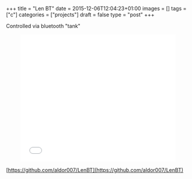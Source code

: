 +++
title = "Len BT"
date = 2015-12-06T12:04:23+01:00
images = []
tags = ["c"]
categories = ["projects"]
draft = false
type = "post"
+++

Controlled via bluetooth "tank"

<div class="embeddedContent oembed-provider- oembed-provider-youtube" data-align="center" data-oembed="https://www.youtube.com/watch?v=xcKjG_W0ExI" data-oembed_provider="youtube" data-resizetype="noresize" style="text-align: center;"><iframe allowfullscreen="true" allowscriptaccess="always" frameborder="0" height="349" scrolling="no" src="//www.youtube.com/embed/xcKjG_W0ExI?wmode=transparent&amp;jqoemcache=nR68D" width="425"></iframe></div>

[https://github.com/aldor007/LenBT](https://github.com/aldor007/LenBT)

